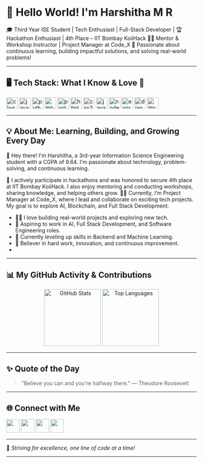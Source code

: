 # 👋 Hello World! I'm Harshitha M R


🎓 Third Year ISE Student | Tech Enthusiast | Full-Stack Developer | 
🏆 Hackathon Enthusiast | 4th Place – IIT Bombay KoiiHack
👩‍🏫 Mentor & Workshop Instructor | Project Manager at Code_X
🌟 Passionate about continuous learning, building impactful solutions, and solving real-world problems!

---


## 🖥️ Tech Stack: What I Know & Love 💙

<div align="left">
  <img src="https://cdn.jsdelivr.net/gh/devicons/devicon/icons/c/c-original.svg" height="30" alt="c logo" />
  <img src="https://cdn.jsdelivr.net/gh/devicons/devicon/icons/java/java-original.svg" height="30" alt="java logo" />
  <img src="https://cdn.jsdelivr.net/gh/devicons/devicon/icons/python/python-original.svg" height="30" alt="python logo" />
  <img src="https://cdn.jsdelivr.net/gh/devicons/devicon/icons/mongodb/mongodb-original.svg" height="30" alt="mongodb logo" />
  <img src="https://cdn.jsdelivr.net/gh/devicons/devicon/icons/postgresql/postgresql-original.svg" height="30" alt="postgresql logo" />
  <img src="https://cdn.jsdelivr.net/gh/devicons/devicon/icons/html5/html5-original.svg" height="30" alt="html5 logo" />
  <img src="https://cdn.jsdelivr.net/gh/devicons/devicon/icons/css3/css3-original.svg" height="30" alt="css3 logo" />
  <img src="https://cdn.jsdelivr.net/gh/devicons/devicon/icons/javascript/javascript-original.svg" height="30" alt="javascript logo" />
  <img src="https://cdn.jsdelivr.net/gh/devicons/devicon/icons/nodejs/nodejs-original.svg" height="30" alt="nodejs logo" />
  <img src="https://cdn.jsdelivr.net/gh/devicons/devicon/icons/express/express-original.svg" height="30" alt="express logo" />
  <img src="https://cdn.jsdelivr.net/gh/devicons/devicon/icons/django/django-plain.svg" height="30" alt="django logo" />
  <img src="https://cdn.jsdelivr.net/gh/devicons/devicon/icons/mysql/mysql-original.svg" height="30" alt="mysql logo" />
</div>

---



## 💡 About Me: Learning, Building, and Growing Every Day

👋 Hey there! I'm Harshitha, a 3rd-year Information Science Engineering student with a CGPA of 9.64. I'm passionate about technology, problem-solving, and continuous learning.

🚀 I actively participate in hackathons and was honored to secure 4th place at IIT Bombay KoiiHack. I also enjoy mentoring and conducting workshops, sharing knowledge, and helping others grow.
👩‍💻 Currently, I’m Project Manager at Code_X, where I lead and collaborate on exciting tech projects. My goal is to explore AI, Blockchain, and Full Stack Development.

- 👩‍💻 I love building real-world projects and exploring new tech.
- 🚀 Aspiring to work in AI, Full Stack Development, and Software Engineering roles.
- 🌱 Currently leveling up skills in Backend and Machine Learning.
- 🌟 Believer in hard work, innovation, and continuous improvement.
- 

---


## 📊 My GitHub Activity & Contributions

<div align="center">
  <img src="https://github-readme-stats.vercel.app/api?username=harshitha-mr&show_icons=true&theme=radical&count_private=true" height="150" alt="GitHub Stats" />
  <img src="https://github-readme-stats.vercel.app/api/top-langs/?username=harshitha-mr&layout=compact&theme=radical&langs_count=8" height="150" alt="Top Languages" />
</div>

---



## ✨ Quote of the Day

> "Believe you can and you're halfway there." — Theodore Roosevelt

---

## 🌐 Connect with Me

<div align="left">
  <a href="https://www.linkedin.com/in/harshitha-mr-1b2a95267/" target="_blank"><img src="https://img.shields.io/badge/LinkedIn-0077B5?style=for-the-badge&logo=linkedin&logoColor=white" height="35" /></a>
  <a href="mailto:harshithamr461@gmail.com" target="_blank"><img src="https://img.shields.io/badge/Gmail-D14836?style=for-the-badge&logo=gmail&logoColor=white" height="35" /></a>
  <a href="https://www.instagram.com/harshi_tha_mr/" target="_blank"><img src="https://img.shields.io/badge/Instagram-E4405F?style=for-the-badge&logo=instagram&logoColor=white" height="35" /></a>
  <a href="https://discordapp.com/users/yourdiscordid" target="_blank"><img src="https://img.shields.io/badge/Discord-7289DA?style=for-the-badge&logo=discord&logoColor=white" height="35" /></a>
</div>

---

🚀 *Striving for excellence, one line of code at a time!*

---
